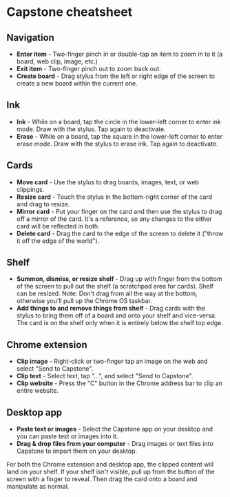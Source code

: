 # Capstone cheatsheet

## Navigation

* **Enter item** - Two-finger pinch in or double-tap an item to zoom in to it
  (a board, web clip, image, etc.)
* **Exit item** - Two-finger pinch out to zoom back out.
* **Create board** - Drag stylus from the left or right edge of the screen to
  create a new board within the current one.

## Ink

* **Ink** - While on a board, tap the circle in the lower-left corner to enter
  ink mode. Draw with the stylus. Tap again to deactivate.
* **Erase** - While on a board, tap the square in the lower-left corner to
  enter erase mode. Draw with the stylus to erase ink. Tap again to deactivate.

## Cards

* **Move card** - Use the stylus to drag boards, images, text, or web
  clippings.
* **Resize card** - Touch the stylus in the bottom-right corner of the card and
  drag to resize.
* **Mirror card** - Put your finger on the card and then use the stylus to drag
  off a mirror of the card. It's a reference, so any changes to the either card
  will be reflected in both.
* **Delete card** - Drag the card to the edge of the screen to delete it ("throw
  it off the edge of the world").

## Shelf

* **Summon, dismiss, or resize shelf** - Drag up with finger from the bottom of
  the screen to pull out the shelf (a scratchpad area for cards). Shelf can be
  resized. Note: Don't drag from all the way at the bottom, otherwise you'll
  pull up the Chrome OS taskbar.
* **Add things to and remove things from shelf** - Drag cards with the stylus to
  bring them off of a board and onto your shelf and vice-versa. The card is on
  the shelf only when it is entirely below the shelf top edge.

## Chrome extension

* **Clip image** - Right-click or two-finger tap an image on the web and select
  "Send to Capstone".
* **Clip text** - Select text, tap "...", and select "Send to Capstone".
* **Clip website** - Press the "C" button in the Chrome address bar to clip an
  entire website.

## Desktop app

* **Paste text or images** - Select the Capstone app on your desktop and you can
  paste text or images into it.
* **Drag & drop files from your computer** - Drag images or text files into
  Capstone to import them on your desktop.

For both the Chrome extension and desktop app, the clipped content will land on
your shelf. If your shelf isn't visible, pull up from the button of the screen
with a finger to reveal. Then drag the card onto a board and manipulate as normal.
